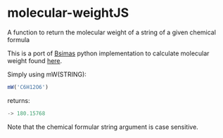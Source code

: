 molecular-weightJS
==================

A function to return the molecular weight of a string of a given chemical formula

This is a port of [Bsimas](https://github.com/bsimas) python implementation to calculate molecular weight found [here](https://github.com/bsimas/molecular-weight).

Simply using mW(STRING):

```javascript
mW('C6H12O6')
```
returns:

```javascript
-> 180.15768
```
Note that the chemical formular string argument is case sensitive.
